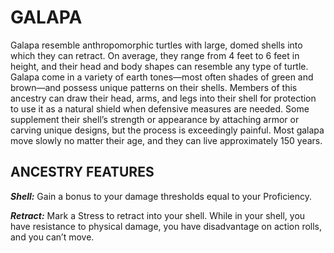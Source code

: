 # GALAPA

Galapa resemble anthropomorphic turtles with large, domed shells into which they can retract. On average, they range from 4 feet to 6 feet in height, and their head and body shapes can resemble any type of turtle. Galapa come in a variety of earth tones—most often shades of green and brown—and possess unique patterns on their shells. Members of this ancestry can draw their head, arms, and legs into their shell for protection to use it as a natural shield when defensive measures are needed. Some supplement their shell’s strength or appearance by attaching armor or carving unique designs, but the process is exceedingly painful. Most galapa move slowly no matter their age, and they can live approximately 150 years.

## ANCESTRY FEATURES

***Shell:*** Gain a bonus to your damage thresholds equal to your Proficiency.

***Retract:*** Mark a Stress to retract into your shell. While in your shell, you have resistance to physical damage, you have disadvantage on action rolls, and you can’t move.
